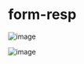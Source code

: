 # form-resp

![image](https://user-images.githubusercontent.com/100317569/216446357-4be95366-84ff-4569-99c0-01c77f6b5b6e.png)


![image](https://user-images.githubusercontent.com/100317569/216446248-7334bdc5-9ab7-4e9d-8b68-474845d358f3.png)
